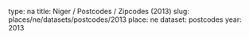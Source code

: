 type: na
title: Niger / Postcodes / Zipcodes (2013)
slug: places/ne/datasets/postcodes/2013
place: ne
dataset: postcodes
year: 2013
